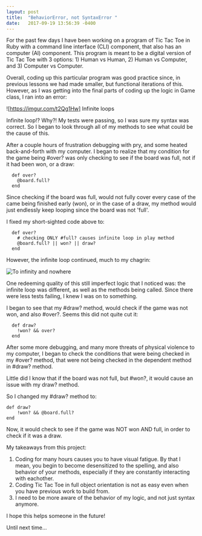 ```yaml
---
layout: post
title:  "BehaviorError, not SyntaxError "
date:   2017-09-19 13:56:39 -0400
---
```



For the past few days I have been working on a program of Tic Tac Toe in Ruby with a command line interface (CLI) component, that also has an computer (AI) component. This program is meant to be a digital version of Tic Tac Toe with 3 options: 1) Human vs Human, 2) Human vs Computer, and 3) Computer vs Computer.

Overall, coding up this particular program was good practice since, in previous lessons we had made smaller, but functional iterations of this. However, as I was getting into the final parts of coding up the logic in Game class, I ran into an error:



![https://imgur.com/t2Qg1Hw]
Infinite loops

Infinite loop!? Why?! My tests were passing, so I was sure my syntax was correct. So I began to look through all of my methods to see what could be the cause of this.

After a couple hours of frustration debugging with pry, and some heated back-and-forth with my computer. I began to realize that my condition for the game being #over? was only checking to see if the board was full, not if it had been won, or a draw:

```
  def over?
    @board.full?
  end
```

Since checking if the board was full, would not fully cover every case of the came being finished early (won), or in the case of a draw, my method would just endlessly keep looping since the board was not 'full'.

I fixed my short-sighted code above to:

```
  def over?
    # checking ONLY #full? causes infinite loop in play method
    @board.full? || won? || draw?
  end
```

However, the infinite loop continued, much to my chagrin:

![To infinity and nowhere](https://imgur.com/a/GsSQD)

One redeeming quality of this still imperfect logic that I noticed was: the infinite loop was different, as well as the methods being called. Since there were less tests failing, I knew I was on to something. 

I began to see that my #draw? method, would check if the game was not won, and also #over?. Seems this did not quite cut it:

```
  def draw?
    !won? && over?
  end
```

After some more debugging, and many more threats of physical violence to my computer, I began to check the conditions that were being checked in my #over? method, that were not being checked in the dependent method in #draw? method.

Little did I know that if the board was not full, but #won?, it would cause an issue with my draw? method.

So I changed my #draw? method to:

```
def draw?
    !won? && @board.full?
end
```
 
Now, it would check to see if the game was NOT won AND full, in order to check if it was a draw.

My takeaways from this project:

1) Coding for many hours causes you to have visual fatigue. By that I mean, you begin to become desensitized to the spelling, and also behavior of your methods, especially if they are constantly interacting with eachother.
2) Coding Tic Tac Toe in full object orientation is not as easy even when you have previous work to build from.
3) I need to be more aware of the behavior of my logic, and not just syntax anymore.

I hope this helps someone in the future! 

Until next time...

